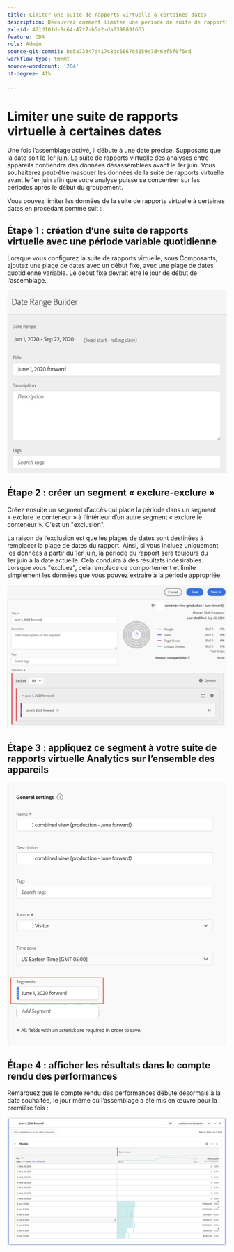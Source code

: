 ```yaml
---
title: Limiter une suite de rapports virtuelle à certaines dates
description: Découvrez comment limiter une période de suite de rapports virtuelle pour vous concentrer uniquement sur les données regroupées.
exl-id: 421d101d-8c64-47f7-b5a2-da039889f663
feature: CDA
role: Admin
source-git-commit: be5a73347d417c8dc6667d4059e7d46ef5f0f5cd
workflow-type: tm+mt
source-wordcount: '284'
ht-degree: 41%

---
```


# Limiter une suite de rapports virtuelle à certaines dates

Une fois lʼassemblage activé, il débute à une date précise. Supposons que la date soit le 1er juin. La suite de rapports virtuelle des analyses entre appareils contiendra des données désassemblées avant le 1er juin. Vous souhaiterez peut-être masquer les données de la suite de rapports virtuelle avant le 1er juin afin que votre analyse puisse se concentrer sur les périodes après le début du groupement.

Vous pouvez limiter les données de la suite de rapports virtuelle à certaines dates en procédant comme suit :

## Étape 1 : création d’une suite de rapports virtuelle avec une période variable quotidienne

Lorsque vous configurez la suite de rapports virtuelle, sous Composants, ajoutez une plage de dates avec un début fixe, avec une plage de dates quotidienne variable. Le début fixe devrait être le jour de début de lʼassemblage.

![](assets/rolling-daily.png)

## Étape 2 : créer un segment « exclure-exclure »

Créez ensuite un segment dʼaccès qui place la période dans un segment « exclure le conteneur » à lʼintérieur dʼun autre segment « exclure le conteneur ». C&#39;est un &quot;exclusion&quot;.

La raison de l’exclusion est que les plages de dates sont destinées à remplacer la plage de dates du rapport. Ainsi, si vous incluez uniquement les données à partir du 1er juin, la période du rapport sera toujours du 1er juin à la date actuelle. Cela conduira à des résultats indésirables. Lorsque vous &quot;excluez&quot;, cela remplace ce comportement et limite simplement les données que vous pouvez extraire à la période appropriée.

![](assets/exclude-exclude.png)

## Étape 3 : appliquez ce segment à votre suite de rapports virtuelle Analytics sur l’ensemble des appareils

![](assets/apply-segment.png)

## Étape 4 : afficher les résultats dans le compte rendu des performances

Remarquez que le compte rendu des performances débute désormais à la date souhaitée, le jour même où lʼassemblage a été mis en œuvre pour la première fois :

![](assets/report-limited-dates.png)
